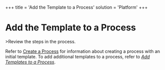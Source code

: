 +++
title = 'Add the Template to a Process'
solution = 'Platform'
+++

# Add the Template to a Process

<span id="Post Data using a GUI Script Steps" class="popUpLink">\>Review
the steps in the process. </span>

Refer to [Create a Process](Create_a_Process) for information about
creating a process with an initial template. To add additional templates
to a process, refer to *<span style="color: #0000ff;">[Add Templates to
a Process](Add_Templates_to_a_Process)</span>*.
